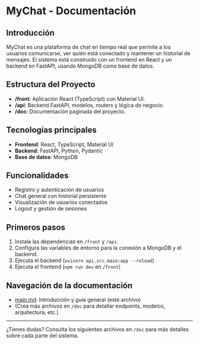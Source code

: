 # MyChat - Documentación

## Introducción
MyChat es una plataforma de chat en tiempo real que permite a los usuarios comunicarse, ver quién está conectado y mantener un historial de mensajes. El sistema está construido con un frontend en React y un backend en FastAPI, usando MongoDB como base de datos.

## Estructura del Proyecto
- **/front**: Aplicación React (TypeScript) con Material UI.
- **/api**: Backend FastAPI, modelos, routers y lógica de negocio.
- **/doc**: Documentación paginada del proyecto.

## Tecnologías principales
- **Frontend**: React, TypeScript, Material UI
- **Backend**: FastAPI, Python, Pydantic
- **Base de datos**: MongoDB

## Funcionalidades
- Registro y autenticación de usuarios
- Chat general con historial persistente
- Visualización de usuarios conectados
- Logout y gestión de sesiones

## Primeros pasos
1. Instala las dependencias en `/front` y `/api`.
2. Configura las variables de entorno para la conexión a MongoDB y el backend.
3. Ejecuta el backend (`uvicorn api.src.main:app --reload`)
4. Ejecuta el frontend (`npm run dev` en `/front`)

## Navegación de la documentación
- [main.md](main.md): Introducción y guía general (este archivo)
- (Crea más archivos en `/doc` para detallar endpoints, modelos, arquitectura, etc.)

---

¿Tienes dudas? Consulta los siguientes archivos en `/doc` para más detalles sobre cada parte del sistema.
